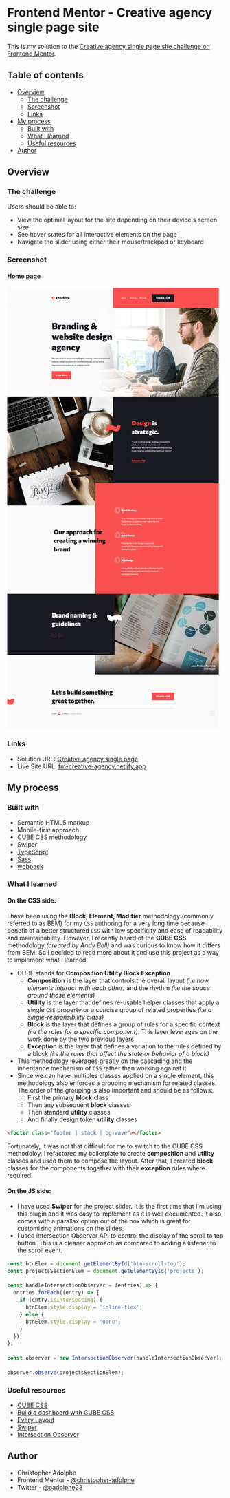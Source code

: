 # Frontend Mentor - Creative agency single page site

This is my solution to the [Creative agency single page site challenge on Frontend Mentor](https://www.frontendmentor.io/challenges/creative-agency-singlepage-site-Pq6V3I2RM).

## Table of contents

- [Overview](#overview)
  - [The challenge](#the-challenge)
  - [Screenshot](#screenshot)
  - [Links](#links)
- [My process](#my-process)
  - [Built with](#built-with)
  - [What I learned](#what-i-learned)
  - [Useful resources](#useful-resources)
- [Author](#author)

## Overview

### The challenge

Users should be able to:

- View the optimal layout for the site depending on their device's screen size
- See hover states for all interactive elements on the page
- Navigate the slider using either their mouse/trackpad or keyboard

### Screenshot

#### Home page

![Preview for the Creative agency single page](./screenshot-home.png)

### Links

- Solution URL: [Creative agency single page](https://www.frontendmentor.io/challenges/creative-agency-singlepage-site-Pq6V3I2RM)
- Live Site URL: [fm-creative-agency.netlify.app](https://fm-creative-agency.netlify.app/)

## My process

### Built with

- Semantic HTML5 markup
- Mobile-first approach
- CUBE CSS methodology
- Swiper
- [TypeScript](https://www.typescriptlang.org/)
- [Sass](https://sass-lang.com/)
- [webpack](https://webpack.js.org/)

### What I learned
#### On the CSS side:
I have been using the **Block, Element, Modifier** methodology (commonly referred to as BEM) for my `CSS` authoring for a very long time because I benefit of a better structured `CSS` with low specificity and ease of readability and maintainability. However, I recently heard of the **CUBE CSS** methodology *(created by Andy Bell)* and was curious to know how it differs from BEM. So I decided to read more about it and use this project as a way to implement what I learned.

- CUBE stands for **Composition Utility Block Exception**
  - **Composition** is the layer that controls the overall layout *(i.e how elements interact with each other)* and the rhythm *(i.e the space around those elements)*
  - **Utility** is the layer that defines re-usable helper classes that apply a single `CSS` property or a concise group of related properties *(i.e a single-responsibility class)*
  - **Block** is the layer that defines a group of rules for a specific context *(i.e the rules for a specific component)*. This layer leverages on the work done by the two previous layers
  - **Exception** is the layer that defines a variation to the rules defined by a block *(i.e the rules that affect the state or behavior of a block)*
- This methodology leverages greatly on the cascading and the inheritance mechanism of `CSS` rather than working against it
- Since we can have multiples classes applied on a single element, this methodology also enforces a grouping mechanism for related classes. The order of the grouping is also important and should be as follows:
  - First the primary **block** class
  - Then any subsequent **block** classes
  - Then standard **utility** classes
  - And finally design token **utility** classes

```html
<footer class="footer | stack | bg-wave"></footer>
```

Fortunately, it was not that difficult for me to switch to the CUBE CSS methodoloy. I refactored my boilerplate to create **composition** and **utility** classes and used them to compose the layout. After that, I created **block** classes for the components together with their **exception** rules where required.

#### On the JS side:
- I have used **Swiper** for the project slider. It is the first time that I'm using this plugin and it was easy to implement as it is well documented. It also comes with a parallax option out of the box which is great for customizing animations on the slides.
- I used intersection Observer API to control the display of the scroll to top button. This is a cleaner approach as compared to adding a listener to the scroll event.

```js
const btnElem = document.getElementById('btn-scroll-top');
const projectsSectionElem = document.getElementById('projects');

const handleIntersectionObserver = (entries) => {
  entries.forEach((entry) => {
    if (entry.isIntersecting) {
      btnElem.style.display = 'inline-flex';
    } else {
      btnElem.style.display = 'none';
    }
  });
};

const observer = new IntersectionObserver(handleIntersectionObserver);

observer.observe(projectsSectionElem);
```

### Useful resources

- [CUBE CSS](https://cube.fyi/)
- [Build a dashboard with CUBE CSS](https://piccalil.li/tutorial/build-a-dashboard-with-cube-css/)
- [Every Layout](https://every-layout.dev/)
- [Swiper](https://swiperjs.com/)
- [Intersection Observer](https://developer.mozilla.org/en-US/docs/Web/API/Intersection_Observer_API)

## Author

- Christopher Adolphe
- Frontend Mentor - [@christopher-adolphe](https://www.frontendmentor.io/profile/christopher-adolphe)
- Twitter - [@cadolphe23](https://twitter.com/cadolphe23)
